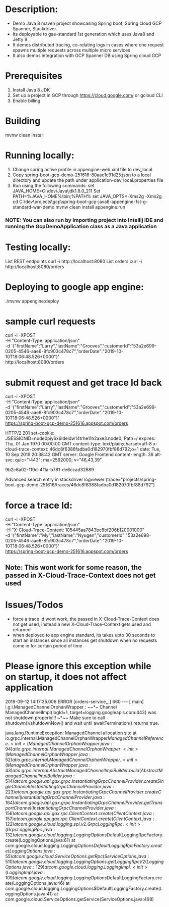 # Description:
* Demo Java 8 maven project showcasing Spring boot, Spring cloud GCP Spanner, Stackdriver.
* Its deployable to gae-standard 1st generation which uses Java8 and Jetty 9
* It demos distributed tracing, co-relating logs in cases where one request spawns multiple requests across multiple micro services
* It also demos integration with GCP Spanner DB using Spring cloud GCP

# Prerequisites 
1. Install Java 8 JDK
2. Set up a project in GCP through https://cloud.google.com/ or gcloud CLI
3. Enable billing

# Building
mvnw clean install

# Running locally: 

1. Change spring active profile in appengine-web.xml file to dev_local
2. Copy spring-boot-gcp-demo-251616-80aae1c91d25.json to a local directory and update the path
under application-dev_local.properties file
3. Run using the following commands:
set JAVA_HOME=C:\dev\Java\jdk1.8.0_211
Set PATH=%JAVA_HOME%\bin;%PATH%
set JAVA_OPTS=-Xms2g -Xmx2g
cd C:\dev\projects\gcp\spring-boot-gcp-java8-appengine-1st-g-standard-war-demo
mvnw clean install appengine:run

### NOTE: You can also run by Importing project into Intellij IDE and running the GcpDemoApplication class as a Java application

# Testing locally:
List REST endpoints
curl -i http://localhost:8080
List orders
curl -i http://localhost:8080/orders

# Deploying to google app engine:
./mvnw appengine:deploy

# sample curl requests
curl -i -XPOST \
-H "Content-Type: application/json" \
-d '{"firstName":"Larry","lastName":"Grooves","customerId":"53a2e699-0205-4546-aae6-8fc903c478c7","orderDate":"2019-10-10T18:06:48.526+0000"}' \
http://localhost:8080/orders

# submit request and get trace Id back
curl -i -XPOST \
-H "Content-Type: application/json" \
-d '{"firstName":"Larry","lastName":"Grooves","customerId":"53a2e699-0205-4546-aae6-8fc903c478c7","orderDate":"2019-10-10T18:06:48.526+0000"}' \
https://spring-boot-gcp-demo-251616.appspot.com/orders

HTTP/2 201
set-cookie: JSESSIONID=node0piy6x6ldeidw14trhe11h2axe3.node0; Path=/
expires: Thu, 01 Jan 1970 00:00:00 GMT
content-type: text/plain;charset=utf-8
x-cloud-trace-context: 46dc8f6388fadba0d182970fbf88d792;o=1
date: Tue, 10 Sep 2019 20:38:42 GMT
server: Google Frontend
content-length: 36
alt-svc: quic=":443"; ma=2592000; v="46,43,39"

9b2c6a02-119d-4f1a-b781-de6ccad32689

Advanced search entry in stackdriver logviewer
(trace="projects/spring-boot-gcp-demo-251616/traces/46dc8f6388fadba0d182970fbf88d792")

# force a trace Id:
curl -i -XPOST \
-H "Content-Type: application/json" \
-H "X-Cloud-Trace-Context: 105445aa7843bc8bf206b120001000" \
-d '{"firstName":"My","lastName":"Nyugen","customerId":"53a2e698-0205-4546-aae6-8fc903c478c7","orderDate":"2019-10-10T18:06:48.526+0000"}' \
https://spring-boot-gcp-demo-251616.appspot.com/orders
##  Note: This wont work for some reason, the passed in X-Cloud-Trace-Context does not get used


# Issues/Todos
 * force a trace Id wont work, the passed in X-Cloud-Trace-Context does not get used, instead a new X-Cloud-Trace-Context gets used and returned
 * when deployed to app engine standard, its takes upto 30 seconds to start an instances since all instances get shutdown when no requests come in
   for certain period of time
   
   
 # Please ignore this exception while on startup, it does not affect application
 
 2019-09-12 14:17:35.006 ERROR [orders-service,,,] 660 --- [           main] i.g.i.ManagedChannelOrphanWrapper        : *~*~*~ Channel ManagedChannelImpl{logId=1, target=logging.googleapis.com:443} was not shutdown properly!!! ~*~*~*
     Make sure to call shutdown()/shutdownNow() and wait until awaitTermination() returns true.
 
 java.lang.RuntimeException: ManagedChannel allocation site
 	at io.grpc.internal.ManagedChannelOrphanWrapper$ManagedChannelReference.<init>(ManagedChannelOrphanWrapper.java:94)
 	at io.grpc.internal.ManagedChannelOrphanWrapper.<init>(ManagedChannelOrphanWrapper.java:52)
 	at io.grpc.internal.ManagedChannelOrphanWrapper.<init>(ManagedChannelOrphanWrapper.java:43)
 	at io.grpc.internal.AbstractManagedChannelImplBuilder.build(AbstractManagedChannelImplBuilder.java:514)
 	at com.google.api.gax.grpc.InstantiatingGrpcChannelProvider.createSingleChannel(InstantiatingGrpcChannelProvider.java:223)
 	at com.google.api.gax.grpc.InstantiatingGrpcChannelProvider.createChannel(InstantiatingGrpcChannelProvider.java:164)
 	at com.google.api.gax.grpc.InstantiatingGrpcChannelProvider.getTransportChannel(InstantiatingGrpcChannelProvider.java:156)
 	at com.google.api.gax.rpc.ClientContext.create(ClientContext.java:157)
 	at com.google.api.gax.rpc.ClientContext.create(ClientContext.java:122)
 	at com.google.cloud.logging.spi.v2.GrpcLoggingRpc.<init>(GrpcLoggingRpc.java:132)
 	at com.google.cloud.logging.LoggingOptions$DefaultLoggingRpcFactory.create(LoggingOptions.java:61)
 	at com.google.cloud.logging.LoggingOptions$DefaultLoggingRpcFactory.create(LoggingOptions.java:55)
 	at com.google.cloud.ServiceOptions.getRpc(ServiceOptions.java:510)
 	at com.google.cloud.logging.LoggingOptions.getLoggingRpcV2(LoggingOptions.java:129)
 	at com.google.cloud.logging.LoggingImpl.<init>(LoggingImpl.java:109)
 	at com.google.cloud.logging.LoggingOptions$DefaultLoggingFactory.create(LoggingOptions.java:46)
 	at com.google.cloud.logging.LoggingOptions$DefaultLoggingFactory.create(LoggingOptions.java:41)
 	at com.google.cloud.ServiceOptions.getService(ServiceOptions.java:498)










